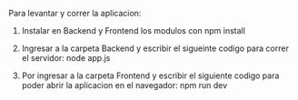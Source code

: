 Para levantar y correr la aplicacion:

1) Instalar en Backend y Frontend los modulos con npm install

2) Ingresar a la carpeta Backend y escribir el sigueinte codigo para correr el servidor: node app.js

3) Por ingresar a la carpeta Frontend y escribir el siguiente codigo para poder abrir la aplicacion en el navegador: npm run dev